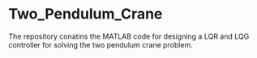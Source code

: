 # Two_Pendulum_Crane
The repository conatins the MATLAB code for designing a LQR and LQG controller for solving the two pendulum crane problem.
